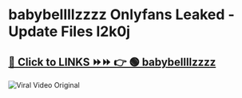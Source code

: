 
 # babybellllzzzz Onlyfans Leaked - Update Files l2k0j

## <h2><a href="https://clipsfans.com/babybellllzzzz&ref=git">🔗 Click to LINKS ⏩⏩ 👉 🟢 babybellllzzzz </a></h2>

<a href="https://clipsfans.com/babybellllzzzz&ref=git" rel="nofollow" data-target="animated-image.originalLink"><img src="https://i.ibb.co.com/xMMVF88/686577567.gif" alt="Viral Video Original" style="max-width: 100%; display: inline-block;" data-target="animated-image.originalImage"></a>

